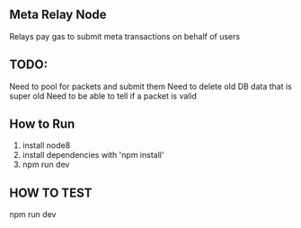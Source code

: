 
 ## Meta Relay Node
 
 Relays pay gas to submit meta transactions on behalf of users


 ## TODO: 
 Need to pool for packets and submit them 
 Need to delete old DB data that is super old 
 Need to be able to tell if a packet is valid  



## How to Run
1. install node8
2. install dependencies with 'npm install'
3.  npm run dev

 



## HOW TO TEST
npm run dev

